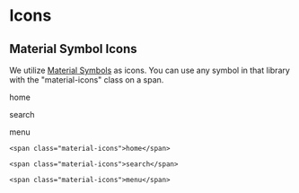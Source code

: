 # Icons

## Material Symbol Icons
We utilize [Material Symbols](https://fonts.google.com/icons) as icons. You can use any symbol in that library with the "material-icons" class on a span.

<span className="material-icons">home</span>

<span className="material-icons">search</span>

<span className="material-icons">menu</span>

```
<span class="material-icons">home</span>

<span class="material-icons">search</span>

<span class="material-icons">menu</span>
```